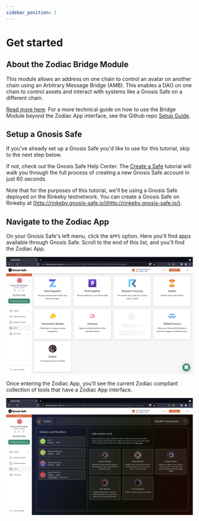 ```yaml
---
sidebar_position: 1
---
```


# Get started

## About the Zodiac Bridge Module

This module allows an address on one chain to control an avatar on another chain using an Arbitrary Message Bridge (AMB). This enables a DAO on one chain to control assets and interact with systems like a Gnosis Safe on a different chain.

[Read more here](https://github.com/gnosis/zodiac-module-bridge). For a more technical guide on how to use the Bridge Module beyond the Zodiac App interface, see the Github repo [Setup Guide](https://github.com/gnosis/zodiac-module-bridge/blob/main/docs/setup_guide.md).

## Setup a Gnosis Safe

If you've already set up a Gnosis Safe you'd like to use for this tutorial, skip to the next step below.

If not, check out the Gnosis Safe Help Center. The [Create a Safe](https://help.gnosis-safe.io/en/articles/3876461-create-a-safe) tutorial will walk you through the full process of creating a new Gnosis Safe account in just 60 seconds.

Note that for the purposes of this tutorial, we'll be using a Gnosis Safe deployed on the Rinkeby testnetwork. You can create a Gnosis Safe on Rinkeby at [http://rinkeby.gnosis-safe.io](http://rinkeby.gnosis-safe.io/).

## Navigate to the Zodiac App

On your Gnosis Safe's left menu, click the `APPS` option. Here you'll find apps available through Gnosis Safe. Scroll to the end of this list, and you'll find the Zodiac App.

![Zodiac App in Safe Apps](/img/tutorial/zodiac_app.png)

Once entering the Zodiac App, you'll see the current Zodiac compliant collection of tools that have a Zodiac App interface.

![Zodiac App](/img/tutorial/zodiac_app_2.png)

